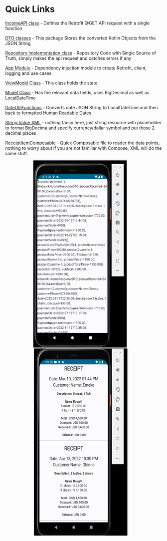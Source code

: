 # Quick Links


[IncomeAPI class](./app/src/main/java/com/uxstate/networkincometest/data/remote/api/IncomeAPI.kt) - Defines the Retrofit @GET API request with a single function

[DTO classes](./app/src/main/java/com/uxstate/networkincometest/data/remote/dto) - This package Stores the converted Kotlin Objects from the JSON String

[Repository Implementation class](./app/src/main/java/com/uxstate/networkincometest/data/remote/repository/IncomeRepositoryImpl.kt) - Repository Code with Single Source of Truth, simply makes the api request and catches errors if any

[App Module ](./app/src/main/java/com/uxstate/networkincometest/di/AppModule.kt) - Dependency injection module to create Retrofit, client, logging and use cases

[ViewModel Class](./app/src/main/java/com/uxstate/networkincometest/presentation/screens/home_screen/HomeViewModel.kt) - This class holds the state

[Model Class](./app/src/main/java/com/uxstate/networkincometest/domain/model/ReceiptItem.kt) - Has the relevant data fields, uses BigDecimal as well as LocalDateTime

[DateUtilFunctions](./app/src/main/java/com/uxstate/networkincometest/util/DateUtilFunctions.kt) - Converts date JSON String to LocalDateTime and then back to formatted Human Readable Dates

[String Value XML](./app/src/main/res/values/strings.xml) - nothing fancy here, just string resource with placeholder to format BigDecima and specify currency/dollar symbol and put those 2 decimal places

[ReceiptItemComposable](./app/src/main/java/com/uxstate/networkincometest/presentation/screens/home_screen/components/ReceiptItemComposable.kt) - Quick Composable file to reader the data points, nothing to worry about if you are not familiar with Compose, XML will do the same stuff.





<p align="center">
<img img width="300" height="600" src="./screenshots/sample_1.png"> &nbsp;&nbsp;&nbsp;&nbsp;&nbsp;
<img img width="300" height="600" src="./screenshots/sample_2.png">&nbsp;&nbsp;&nbsp;&nbsp;&nbsp;

</p>

